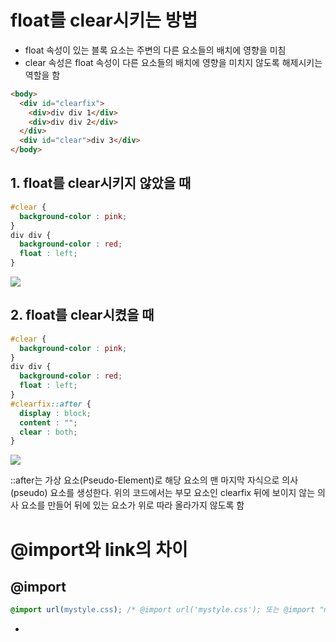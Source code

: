 # float를 clear시키는 방법
* float 속성이 있는 블록 요소는 주변의 다른 요소들의 배치에 영향을 미침
* clear 속성은 float 속성이 다른 요소들의 배치에 영향을 미치지 않도록 해제시키는 역할을 함
```html
<body>
  <div id="clearfix">
    <div>div div 1</div>
    <div>div div 2</div>
  </div>
  <div id="clear">div 3</div>
</body>
```
## 1. float를 clear시키지 않았을 때
```css
#clear {
  background-color : pink;
}
div div {
  background-color : red;
  float : left;
}
```
<img src="https://user-images.githubusercontent.com/67459853/104121305-7348c400-5380-11eb-998a-9a53c14353fb.PNG">

## 2. float를 clear시켰을 때
```css
#clear {
  background-color : pink;
}
div div {
  background-color : red;
  float : left;
}
#clearfix::after {
  display : block;
  content : "";
  clear : both;
}
```
<img src="https://user-images.githubusercontent.com/67459853/104121307-7479f100-5380-11eb-81f2-fa833eae716c.PNG">

::after는 가상 요소(Pseudo-Element)로 해당 요소의 맨 마지막 자식으로 의사(pseudo) 요소를 생성한다. 위의 코드에서는 부모 요소인 clearfix 뒤에 보이지 않는 의사 요소를 만들어 뒤에 있는 요소가 위로 따라 올라가지 않도록 함

# @import와 link의 차이
## @import
```css
@import url(mystyle.css); /* @import url('mystyle.css'); 또는 @import "mystyle.css";도 가능 */
```
* <style> 안에서만 사용되며, 그렇기 때문에 CSS 파일 내부에서도 @import를 사용할 수 있음
* 직렬방식으로 다운로드하여 로딩 속도가 비교적 긺.
* 여러 개의 @import 사용시 일부 브라우저(IE)에서 다운로드 순서가 달라 문제가 발생할 수 있음
* 일부 브라우저(Microsoft Edge)에서 @import 방식을 처리하지 못함

## link
```html
<head>
  <link href="mystyle.css" type="text/css" rel="stylesheet">
</head>
```
* type="text/css"는 불러오는 파일이 CSS 언어로 작성된 텍스트 파일임을 알려줌
* rel="stylesheet"는 불러오는 파일이 스타일 시트임을 알려줌
* 종료 태그(\</link\>)가 없음
* 병렬방식으로 다운로드하여 로딩 속도가 비교적 빠름
* 여러 개의 link를 사용해도 IE에서 동일한 순서로 작동함
* Edge에서도 처리가 가능한 방식임

# display:none과 visibility:hidden의 차이
* 둘 다 해당 스타일을 가진 태그를 보이지 않게 함
* display:none은 공간을 할당하지 않으나, visibility:hidden은 공간을 할당함

